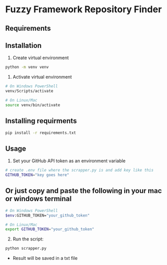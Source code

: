 # Fuzzy Framework Repository Finder

## Requirements

## Installation

1. Create virtual environment

```bash
python -m venv venv
```

1. Activate virtual environment

```bash
# On Windows PowerShell
venv/Scripts/activate
```

```bash
# On Linux/Mac
source venv/bin/activate

```

## Installing requirments

```bash
pip install -r requirements.txt
```

## Usage

1. Set your GitHub API token as an environment variable

```bash
# create .env file where the scrapper.py is and add key like this
GITHUB_TOKEN="key goes here"
```

## Or just copy and paste the following in your mac or windows terminal

```bash
# On Windows PowerShell
$env:GITHUB_TOKEN="your_github_token"

# On Linux/Mac
export GITHUB_TOKEN="your_github_token"
```

2. Run the script:

```bash
python scrapper.py
```

- Result will be saved in a txt file
